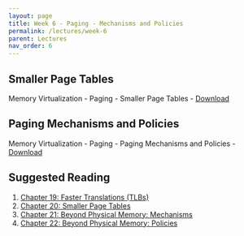 ```yaml
---
layout: page
title: Week 6 - Paging - Mechanisms and Policies
permalink: /lectures/week-6
parent: Lectures
nav_order: 6
---
```


## Smaller Page Tables

Memory Virtualization - Paging - Smaller Page Tables - [Download](https://karthikv1392.github.io/cs3301_osn/slides/OSN_L11.pdf)

## Paging Mechanisms and Policies

Memory Virtualization - Paging - Paging Mechanisms and Policies - [Download](https://karthikv1392.github.io/cs3301_osn/slides/OSN_L12.pdf)

## Suggested Reading

1. [Chapter 19: Faster Translations (TLBs)](https://pages.cs.wisc.edu/~remzi/OSTEP/vm-tlbs.pdf)
2. [Chapter 20: Smaller Page Tables](https://pages.cs.wisc.edu/~remzi/OSTEP/vm-smalltables.pdf)
3. [Chapter 21: Beyond Physical Memory: Mechanisms](https://pages.cs.wisc.edu/~remzi/OSTEP/vm-beyondphys.pdf)
4. [Chapter 22: Beyond Physical Memory: Policies](https://pages.cs.wisc.edu/~remzi/OSTEP/vm-beyondphys-policy.pdf)
